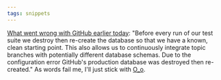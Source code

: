 ```yaml
---
tags: snippets
---
```


[What went wrong with GitHub earlier today](https://github.com/blog/744-today-s-outage): "Before every run of our test suite we destroy then re-create the database so that we have a known, clean starting point. This also allows us to continuously integrate topic branches with potentially different database schemas. Due to the configuration error GitHub's production database was destroyed then re-created." As words fail me, I'll just stick with [O_o](http://www.urbandictionary.com/define.php?term=O_O).
